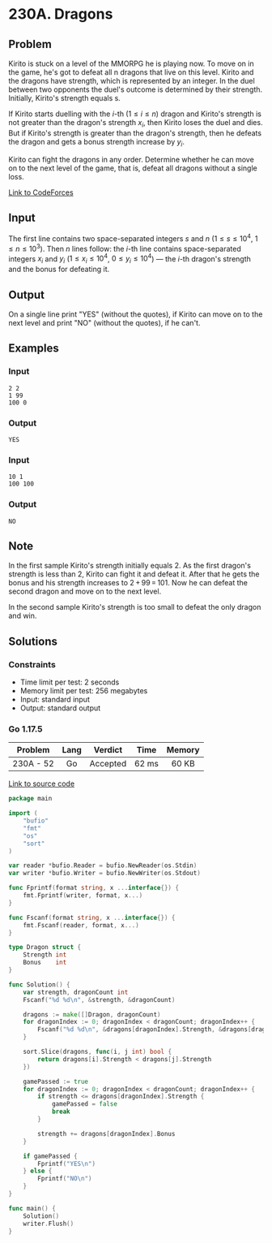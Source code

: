 # 230A. Dragons

## Problem

Kirito is stuck on a level of the MMORPG he is playing now. To move on in the game, he's got to defeat all n dragons that live on this level. Kirito and the dragons have strength, which is represented by an integer. In the duel between two opponents the duel's outcome is determined by their strength. Initially, Kirito's strength equals s.

If Kirito starts duelling with the $i$-th ($1 \leq i \leq n$) dragon and Kirito's strength is not greater than the dragon's strength $x_i$, then Kirito loses the duel and dies. But if Kirito's strength is greater than the dragon's strength, then he defeats the dragon and gets a bonus strength increase by $y_i$.

Kirito can fight the dragons in any order. Determine whether he can move on to the next level of the game, that is, defeat all dragons without a single loss.

[Link to CodeForces](https://codeforces.com/problemset/problem/230/A)

## Input

The first line contains two space-separated integers $s$ and $n$ ($1 \leq s \leq 10^4$, $1 \leq n \leq 10^3$). Then $n$ lines follow: the $i$-th line contains space-separated integers $x_i$ and $y_i$ ($1 \leq x_i \leq 10^4$, $0 \leq y_i \leq 10^4$) — the $i$-th dragon's strength and the bonus for defeating it.

## Output

On a single line print "YES" (without the quotes), if Kirito can move on to the next level and print "NO" (without the quotes), if he can't.

## Examples

### Input

```
2 2
1 99
100 0
```

### Output

```
YES
```

### Input

```
10 1
100 100
```

### Output

```
NO
```

## Note

In the first sample Kirito's strength initially equals 2. As the first dragon's strength is less than 2, Kirito can fight it and defeat it. After that he gets the bonus and his strength increases to 2 + 99 = 101. Now he can defeat the second dragon and move on to the next level.

In the second sample Kirito's strength is too small to defeat the only dragon and win.

## Solutions

### Constraints

  - Time limit per test: 2 seconds
  - Memory limit per test: 256 megabytes
  - Input: standard input
  - Output: standard output

### Go 1.17.5

|  Problem  |    Lang   |  Verdict | Time  | Memory |
|:---------:|:---------:|:--------:|:-----:|:------:|
| 230A - 52 |    Go     | Accepted | 62 ms | 60 KB  |

[Link to source code](solution.go)

```go
package main

import (
	"bufio"
	"fmt"
	"os"
	"sort"
)

var reader *bufio.Reader = bufio.NewReader(os.Stdin)
var writer *bufio.Writer = bufio.NewWriter(os.Stdout)

func Fprintf(format string, x ...interface{}) {
	fmt.Fprintf(writer, format, x...)
}

func Fscanf(format string, x ...interface{}) {
	fmt.Fscanf(reader, format, x...)
}

type Dragon struct {
	Strength int
	Bonus    int
}

func Solution() {
	var strength, dragonCount int
	Fscanf("%d %d\n", &strength, &dragonCount)

	dragons := make([]Dragon, dragonCount)
	for dragonIndex := 0; dragonIndex < dragonCount; dragonIndex++ {
		Fscanf("%d %d\n", &dragons[dragonIndex].Strength, &dragons[dragonIndex].Bonus)
	}

	sort.Slice(dragons, func(i, j int) bool {
		return dragons[i].Strength < dragons[j].Strength
	})

	gamePassed := true
	for dragonIndex := 0; dragonIndex < dragonCount; dragonIndex++ {
		if strength <= dragons[dragonIndex].Strength {
			gamePassed = false
			break
		}

		strength += dragons[dragonIndex].Bonus
	}

	if gamePassed {
		Fprintf("YES\n")
	} else {
		Fprintf("NO\n")
	}
}

func main() {
	Solution()
	writer.Flush()
}
```
